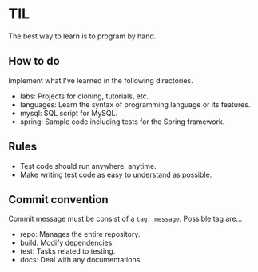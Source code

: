 # TIL

The best way to learn is to program by hand.

## How to do

Implement what I've learned in the following directories.

- labs: Projects for cloning, tutorials, etc.
- languages: Learn the syntax of programming language or its features.
- mysql: SQL script for MySQL.
- spring: Sample code including tests for the Spring framework.

## Rules

- Test code should run anywhere, anytime.
- Make writing test code as easy to understand as possible.

## Commit convention

Commit message must be consist of a `tag: message`. Possible tag are...

- repo: Manages the entire repository.
- build: Modify dependencies.
- test: Tasks related to testing.
- docs: Deal with any documentations.